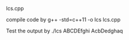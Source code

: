 lcs.cpp

compile code by
g++ -std=c++11 -o lcs lcs.cpp

Test the output by 
./lcs ABCDEfghi AcbDedghaq 
